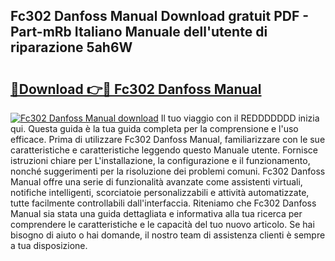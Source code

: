 ## Fc302 Danfoss Manual Download gratuit PDF - Part-mRb Italiano Manuale dell'utente di riparazione 5ah6W

# <h2><a href="http://df93rmd.blite.top/?on=Fc302+Danfoss+Manual">🔗Download 👉🔴 Fc302 Danfoss Manual</a></h2>

[![Fc302 Danfoss Manual download](https://i.imgur.com/lujVjoI.png)](http://df93rmd.blite.top/?on=Fc302+Danfoss+Manual)
Il tuo viaggio con il REDDDDDDD inizia qui. Questa guida è la tua guida completa per la comprensione e l'uso efficace. Prima di utilizzare Fc302 Danfoss Manual, familiarizzare con le sue caratteristiche e caratteristiche leggendo questo Manuale utente. Fornisce istruzioni chiare per L'installazione, la configurazione e il funzionamento, nonché suggerimenti per la risoluzione dei problemi comuni. Fc302 Danfoss Manual offre una serie di funzionalità avanzate come assistenti virtuali, notifiche intelligenti, scorciatoie personalizzabili e attività automatizzate, tutte facilmente controllabili dall'interfaccia. Riteniamo che Fc302 Danfoss Manual sia stata una guida dettagliata e informativa alla tua ricerca per comprendere le caratteristiche e le capacità del tuo nuovo articolo. Se hai bisogno di aiuto o hai domande, il nostro team di assistenza clienti è sempre a tua disposizione.
